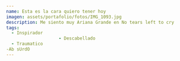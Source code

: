 ```yaml
---
name: Esta es la cara quiero tener hoy
imagen: assets/portafolio/fotos/IMG_1093.jpg
description: Me siento muy Ariana Grande en No tears left to cry
tags:
  - Inspirador
                    - Descabellado    
  - Traumatico
-Ab sUrdO
---
```

